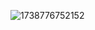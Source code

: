 ![1738776752152](https://github.com/user-attachments/assets/763c3ce7-fecc-44c3-a885-a32b65745e8a)





